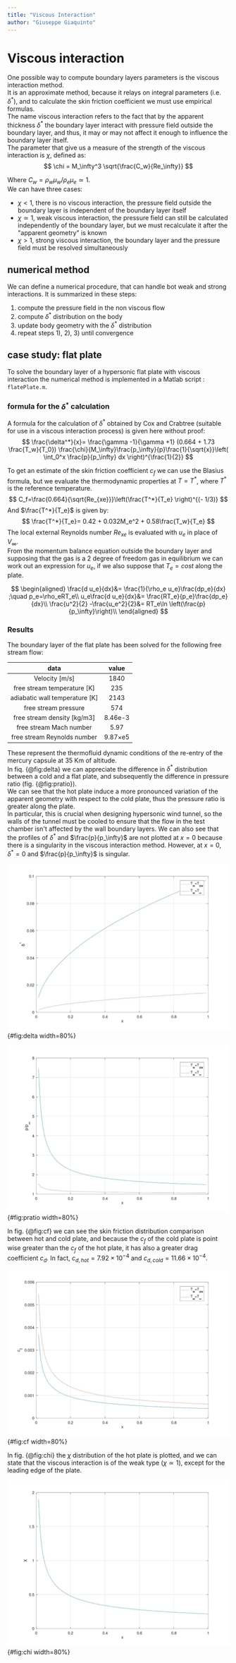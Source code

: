 ```yaml
---
title: "Viscous Interaction"
author: "Giuseppe Giaquinto"
---
```


# Viscous interaction

One possible way to compute boundary layers parameters is the viscous interaction
method.  
It is an approximate method, because it relays on integral parameters (i.e. $\delta^*$),
and to calculate the skin friction coefficient we must use empirical formulas.  
The name viscous interaction refers to the fact that by the apparent thickness $\delta^*$ 
the boundary layer interact with pressure field outside the boundary layer, and thus,
it may or may not affect it enough to influence the boundary layer itself.  
The parameter that give us a measure of the strength of the viscous interaction is
$\chi$, defined as:
$$
\chi = M_\infty^3 \sqrt{\frac{C_w}{Re_\infty}}
$$

Where $C_w=\rho_w \mu_w/\rho_e \mu_e \simeq 1$.  
We can have three cases:

- $\chi < 1$, there is no viscous interaction, the pressure field outside the 
boundary layer is independent of the boundary layer itself
- $\chi \simeq 1$, weak viscous interaction, the pressure field can still be calculated
independently of the boundary layer, but we must recalculate it after
the "apparent geometry" is known
- $\chi > 1$, strong viscous interaction, the boundary layer and the pressure field
must be resolved simultaneously

## numerical method

We can define a numerical procedure, that can handle bot weak and strong interactions.
It is summarized in these steps:

1) compute the pressure field in the non viscous flow
2) compute $\delta^*$ distribution on the body
3) update body geometry with the $\delta^*$ distribution
4) repeat steps 1), 2), 3) until convergence

## case study: flat plate

To solve the boundary layer of a hypersonic flat plate with viscous interaction
the numerical method is implemented in a Matlab script : `flatePlate.m`.

### formula for the $\delta^*$ calculation

A formula for the calculation of $\delta^*$ obtained by Cox and Crabtree 
(suitable for use in a viscous interaction process) is given here without proof:
$$
\frac{\delta^*}{x}= \frac{\gamma -1}{\gamma +1} (0.664 + 1.73 \frac{T_w}{T_0})
\frac{\chi}{M_\infty}\frac{p_\infty}{p}\frac{1}{\sqrt{x}}\left( \int_0^x \frac{p}{p_\infty} dx \right)^{\frac{1}{2}}
$$

To get an estimate of the skin friction coefficient $c_f$ we can use the Blasius
formula, but we evaluate the thermodynamic properties at $T=T^*$, where $T^*$ 
is the reference temperature.
$$
C_f=\frac{0.664}{\sqrt{Re_{xe}}}\left(\frac{T^*}{T_e} \right)^{(- 1/3)}
$$
And $\frac{T^*}{T_e}$ is given by:
$$
\frac{T^*}{T_e}= 0.42 + 0.032M_e^2 + 0.58\frac{T_w}{T_e}
$$
The local external Reynolds number $Re_{xe}$ is evaluated with $u_e$ in place of $V_\infty$.  
From the momentum balance equation outside the boundary layer and supposing that
the gas is a 2 degree of freedom gas in equilibrium we can work out an expression for
$u_e$, if we also suppose that $T_e = cost$ along the plate.

$$
\begin{aligned}
\frac{d u_e}{dx}&= \frac{1}{\rho_e u_e}\frac{dp_e}{dx} ;\quad p_e=\rho_eRT_e\\
u_e\frac{d u_e}{dx}&= \frac{RT_e}{p_e}\frac{dp_e}{dx}\\
\frac{u^2}{2} -\frac{u_e^2}{2}&= RT_e\ln \left(\frac{p}{p_\infty}\right)\\
\end{aligned}
$$

### Results
The boundary layer of the flat plate has been solved for the following free stream flow:

|data|value|
|:---:|:---:|
| Velocity \[m/s\] | 1840|
| free stream temperature \[K\]   | 235 |
| adiabatic wall temperature \[K\] | 2143|
| free stream pressure          | 574 |
| free stream density \[kg/m3\]             | 8.46e-3 |
| free stream Mach number  | 5.97 |
| free stream Reynolds number | 9.87×e5 |

These represent the thermofluid dynamic conditions of the re-entry of the mercury
capsule at 35 Km of altitude.  
In fiq. {@fig:delta} we can appreciate the difference in $\delta^*$ distribution between a 
cold and a flat plate, and subsequently the difference in pressure ratio (fig. {@fig:pratio}).  
We can see that the hot plate induce a more pronounced variation of the apparent
geometry with respect to the cold plate, thus the pressure ratio is greater along the
plate.  
In particular, this is crucial when designing hypersonic wind tunnel, so the walls
of the tunnel must be cooled to ensure that the flow in the test chamber isn't 
affected by the wall boundary layers. 
We can also see that the profiles of $\delta^*$ and $\frac{p}{p_\infty}$ are not 
plotted at $x=0$ because there is a singularity in the viscous interaction method.
However, at $x=0$, $\delta^* = 0$ and $\frac{p}{p_\infty}$ is singular.

![apparent thickness distribution](images/viscousInteraction/deltaComparison.jpg){#fig:delta width=80%}

![pressure ratio distribution](images/viscousInteraction/pRatio.jpg){#fig:pratio width=80%}

In fig. {@fig:cf} we can see the skin friction distribution comparison between hot and
cold plate, and because the $c_f$ of the cold plate is point wise greater than the $c_f$ of the hot plate, it has also a greater drag coefficient $c_d$. In fact,
$c_{d,hot}=7.92\times10^{-4}$ and $c_{d,cold}=11.66\times10^{-4}$.

![skin friction distribution](images/viscousInteraction/cfComparison.jpg){#fig:cf width=80%}

In fig. {@fig:chi} the $\chi$ distribution of the hot plate is plotted, and we can state that the viscous
interaction is of the weak type ($\chi\simeq 1$), except for the leading edge of the plate.

![viscous interaction parameter distribution](images/viscousInteraction/chiDistribution.jpg){#fig:chi width=80%}

